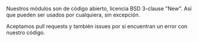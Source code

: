 Nuestros módulos son de código abierto, licencia BSD 3-clause "New". Así que pueden ser usados por cualquiera, sin excepción.

Aceptamos pull requests y también issues por si encuentran un error con nuestro código.
